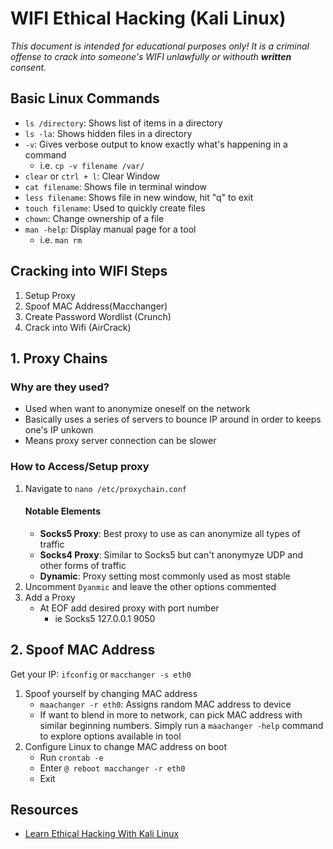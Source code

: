 # WIFI Ethical Hacking (Kali Linux)
*This document is intended for educational purposes only!
It is a criminal offense to crack into someone's WIFI unlawfully
or withouth **written** consent.*

## Basic Linux Commands
- `ls /directory`: Shows list of items in a directory
- `ls -la`: Shows hidden files in a directory 
- `-v`: Gives verbose output to know exactly what's happening in a command
  - i.e. `cp -v filename /var/`
- `clear` or `ctrl + l`: Clear Window
- `cat filename`: Shows file in terminal window
- `less filename`: Shows file in new window, hit "q" to exit
- `touch filename`: Used to quickly create files
- `chown`: Change ownership of a file
- `man -help`: Display manual page for a tool
  - i.e. `man rm`
  
 ## Cracking into WIFI Steps
 1. Setup Proxy 
 2. Spoof MAC Address(Macchanger)
 3. Create Password Wordlist (Crunch)
 4. Crack into Wifi (AirCrack)
 
 
 ## 1. Proxy Chains
 ### Why are they used?
 - Used when want to anonymize oneself on the network
 - Basically uses a series of servers to bounce IP around in order to keeps one's IP unkown
 - Means proxy server connection can be slower
 
 ### How to Access/Setup proxy
 1. Navigate to `nano /etc/proxychain.conf`
    #### Notable Elements
    - **Socks5 Proxy**: Best proxy to use as can anonymize all types of traffic
    - **Socks4 Proxy**: Similar to Socks5 but can't anonymyze UDP and other forms of traffic
    - **Dynamic**: Proxy setting most commonly used as most stable
 2. Uncomment `Dyanmic` and leave the other options commented   
 3. Add a Proxy
    - At EOF add desired proxy with port number
      - ie Socks5 127.0.0.1 9050
      
## 2. Spoof MAC Address
Get your IP: `ifconfig` or `macchanger -s eth0`
  1. Spoof yourself by changing MAC address
      - `maachanger -r eth0`: Assigns random MAC address to device
      - If want to blend in more to network, can pick MAC address with similar beginning numbers. Simply run a `maachanger -help` command to explore options available in tool
  2. Configure Linux to change MAC address on boot
      - Run `crontab -e`
      - Enter `@ reboot macchanger -r eth0`
      - Exit

## Resources
- [Learn Ethical Hacking With Kali Linux](https://youtu.be/0uvWRwLs5Zo)
